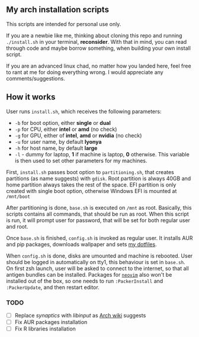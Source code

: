 ## My arch installation scripts
This scripts are intended for personal use only.

If you are a newbie like me, thinking about cloning this repo and running `./install.sh` in your terminal, **reconsider**.
With that in mind, you can read through code and maybe borrow something, when building your own install script.

If you are an advanced linux chad, no matter how you landed here, feel free to rant at me for doing everything wrong.
I would appreciate any comments/suggestions.

## How it works
User runs `install.sh`, which receives the following parameters:
- `-b` for boot option, either **single** or **dual**
- `-p` for CPU, either **intel** or **amd** (no check)
- `-g` for GPU, either of **intel**, **amd** or **nvidia** (no check)
- `-u` for user name, by default **lyonya**
- `-h` for host name, by default **large**
- `-l` - dummy for laptop, **1** if machine is laptop, **0** otherwise. This variable is then used to set other parameters for my machines.

First, `install.sh` passes boot option to `partitioning.sh`, that creates partitions (as name suggests) with `gdisk`.
Root partition is always 40GB and home partition always takes the rest of the space.
EFI partition is only created with single boot option, otherwise Windows EFI is mounted at `/mnt/boot`

After partitioning is done, `base.sh` is executed on `/mnt` as root.
Basically, this scripts contains all commands, that should be run as root.
When this script is run, it will prompt user for password, that will be set for both regular user and root.

Once `base.sh` is finished, `config.sh` is invoked as regular user.
It installs AUR and pip packages, downloads wallpaper and sets [my dotfiles](https://github.com/lyo-nya/.files).

When `config.sh` is done, disks are umounted and machine is rebooted.
User should be logged in automatically on tty1, this behaviour is set in `base.sh`.
On first zsh launch, user will be asked to connect to the internet, so that all antigen bundles can be installed.
Packages for [`neovim`](https://neovim.io/) also won't be installed out of the box, so one needs to run `:PackerInstall` and `:PackerUpdate`, and then restart editor.

### TODO
- [ ] Replace *synaptics* with *libinput* as [Arch wiki](https://wiki.archlinux.org/title/Touchpad_Synaptics) suggests
- [ ] Fix AUR packages installation
- [ ] Fix R libraries installation
